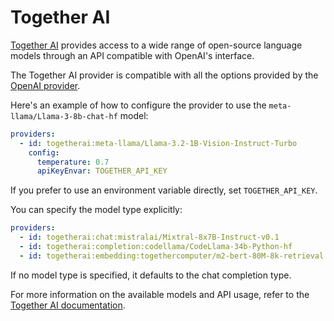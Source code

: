 # Together AI

[Together AI](https://www.together.ai/) provides access to a wide range of open-source language models through an API compatible with OpenAI's interface.

The Together AI provider is compatible with all the options provided by the [OpenAI provider](/docs/providers/openai/).

Here's an example of how to configure the provider to use the `meta-llama/Llama-3-8b-chat-hf` model:

```yaml
providers:
  - id: togetherai:meta-llama/Llama-3.2-1B-Vision-Instruct-Turbo
    config:
      temperature: 0.7
      apiKeyEnvar: TOGETHER_API_KEY
```

If you prefer to use an environment variable directly, set `TOGETHER_API_KEY`.

You can specify the model type explicitly:

```yaml
providers:
  - id: togetherai:chat:mistralai/Mixtral-8x7B-Instruct-v0.1
  - id: togetherai:completion:codellama/CodeLlama-34b-Python-hf
  - id: togetherai:embedding:togethercomputer/m2-bert-80M-8k-retrieval
```

If no model type is specified, it defaults to the chat completion type.

For more information on the available models and API usage, refer to the [Together AI documentation](https://docs.together.ai/docs/chat-models).
